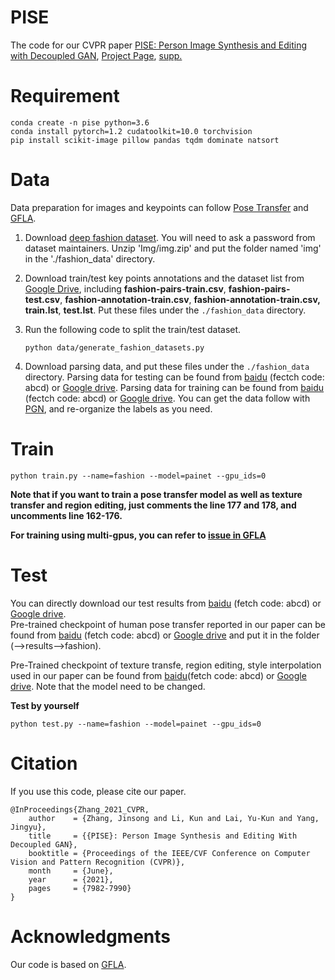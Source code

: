 # PISE

The code for our CVPR paper [PISE: Person Image Synthesis and Editing with Decoupled GAN](https://arxiv.org/abs/2103.04023), [Project Page](http://cic.tju.edu.cn/faculty/likun/projects/PISE/index.html), [supp.](http://cic.tju.edu.cn/faculty/likun/projects/PISE/assets/supp.pdf)

# Requirement

```
conda create -n pise python=3.6
conda install pytorch=1.2 cudatoolkit=10.0 torchvision
pip install scikit-image pillow pandas tqdm dominate natsort 
```

# Data

Data preparation for images and keypoints can follow [Pose Transfer](https://github.com/tengteng95/Pose-Transfer) and [GFLA](https://github.com/RenYurui/Global-Flow-Local-Attention/blob/master/PERSON_IMAGE_GENERATION.md).



1. Download [deep fashion dataset](https://drive.google.com/drive/folders/0B7EVK8r0v71pYkd5TzBiclMzR00). You will need to ask a password from dataset maintainers. Unzip 'Img/img.zip' and put the folder named 'img' in the './fashion_data' directory.

2. Download train/test key points annotations and the dataset list from [Google Drive](https://drive.google.com/open?id=1BX3Bxh8KG01yKWViRY0WTyDWbJHju-SL), including **fashion-pairs-train.csv**, **fashion-pairs-test.csv**, **fashion-annotation-train.csv**, **fashion-annotation-train.csv,** **train.lst**, **test.lst**. Put these files under the  `./fashion_data` directory.

3. Run the following code to split the train/test dataset.

   ```
   python data/generate_fashion_datasets.py
   ```

4. Download parsing data, and put these files under the  `./fashion_data` directory. Parsing data for testing can be found from [baidu](https://pan.baidu.com/s/19boQPJnrq2wASSMqzl27NQ) (fectch code: abcd) or [Google drive](https://drive.google.com/file/d/1AcK4fuYOZw0i2Gi_X7kGdO3ffosIIUnj/view?usp=sharing).
   Parsing data for training can be found from [baidu](https://pan.baidu.com/s/1WHWk2Kz2JUEyFXC-g_LnvA) (fectch code: abcd) or [Google drive](https://drive.google.com/file/d/1dmW1NX9UZS8jTEjhP3364ktbSVIespIU/view?usp=sharing). You can get the data follow with [PGN](https://github.com/Engineering-Course/CIHP_PGN), and re-organize the labels as you need.



# Train

```
python train.py --name=fashion --model=painet --gpu_ids=0
```
**Note that if you want to train a pose transfer model as well as texture transfer and region editing, just comments the line 177 and 178, and uncomments line 162-176.**

**For training using multi-gpus, you can refer to [issue in GFLA](https://github.com/RenYurui/Global-Flow-Local-Attention/issues/22)** 


# Test

You can directly download our test results from [baidu](https://pan.baidu.com/s/16HiFP6hExXVSzbs9A_Bhbw) (fetch code: abcd) or [Google drive](https://drive.google.com/file/d/1u62gyQ46_qZGB6BlESpk0WLjcZ-NH8-F/view?usp=sharing). <br>
Pre-trained checkpoint of human pose transfer reported in our paper can be found from [baidu](https://pan.baidu.com/s/14v3LaCCGCHJUoqQ_wlyNpA) (fetch code: abcd) or [Google drive](https://drive.google.com/file/d/1gcdzahJ-pE-bSQfcnrW__iXIViH_y-FB/view?usp=sharing) and put it in the folder (-->results-->fashion). 

Pre-Trained checkpoint of texture transfe, region editing, style interpolation used in our paper can be found from [baidu](https://pan.baidu.com/s/1E025k57INvL0O8cdLi87og)(fetch code: abcd) or [Google drive](https://drive.google.com/file/d/1fMFBIkU1AEQaa3vbhba3oV0rU5YSr7GR/view?usp=sharing). Note that the model need to be changed.

**Test by yourself** <br>


```
python test.py --name=fashion --model=painet --gpu_ids=0 
```


# Citation

If you use this code, please cite our paper.

```
@InProceedings{Zhang_2021_CVPR,
    author    = {Zhang, Jinsong and Li, Kun and Lai, Yu-Kun and Yang, Jingyu},
    title     = {{PISE}: Person Image Synthesis and Editing With Decoupled GAN},
    booktitle = {Proceedings of the IEEE/CVF Conference on Computer Vision and Pattern Recognition (CVPR)},
    month     = {June},
    year      = {2021},
    pages     = {7982-7990}
}
```

# Acknowledgments

Our code is based on [GFLA](https://github.com/RenYurui/Global-Flow-Local-Attention).
